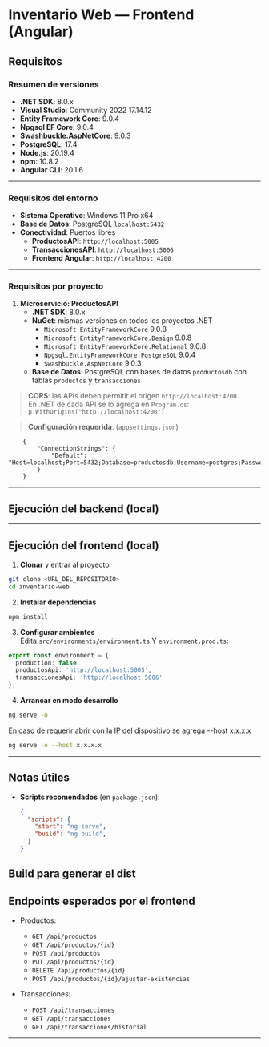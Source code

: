 # Inventario Web — Frontend (Angular)

## Requisitos

### Resumen de versiones
- **.NET SDK**: 8.0.x
- **Visual Studio**: Community 2022 17.14.12
- **Entity Framework Core**: 9.0.4
- **Npgsql EF Core**: 9.0.4
- **Swashbuckle.AspNetCore**: 9.0.3
- **PostgreSQL**: 17.4
- **Node.js**: 20.19.4
- **npm**: 10.8.2
- **Angular CLI**: 20.1.6

---

### Requisitos del entorno
- **Sistema Operativo**: Windows 11 Pro x64
- **Base de Datos**: PostgreSQL `localhost:5432`
- **Conectividad**: Puertos libres
	- **ProductosAPI**: `http://localhost:5005`
	- **TransaccionesAPI**: `http://localhost:5006`
	- **Frontend Angular**: `http://localhost:4200`

---	

### Requisitos por proyecto
1. **Microservicio: ProductosAPI**
	- **.NET SDK**: 8.0.x
	- **NuGet**: mismas versiones en todos los proyectos .NET
		- `Microsoft.EntityFrameworkCore` 9.0.8
		- `Microsoft.EntityFrameworkCore.Design` 9.0.8
		- `Microsoft.EntityFrameworkCore.Relational` 9.0.8
		- `Npgsql.EntityFrameworkCore.PostgreSQL` 9.0.4
		- `Swashbuckle.AspNetCore` 9.0.3
	- **Base de Datos**: PostgreSQL con bases de datos `productosdb` con tablas `productos` y `transacciones`

> **CORS**: las APIs deben permitir el origen `http://localhost:4200`.  
> En .NET de cada API se lo agrega en `Program.cs`:  
> `p.WithOrigins("http://localhost:4200")`  

> **Configuración requerida**: (`appsettings.json`)
```
	{
		"ConnectionStrings": {
			"Default": "Host=localhost;Port=5432;Database=productosdb;Username=postgres;Password=postgres"
		}
	}
```

---

## Ejecución del backend (local)

---

## Ejecución del frontend (local)

1) **Clonar** y entrar al proyecto
```bash
git clone <URL_DEL_REPOSITORIO>
cd inventario-web
```

2) **Instalar dependencias**
```bash
npm install
```

3) **Configurar ambientes**  
Edita `src/environments/environment.ts` Y `environment.prod.ts`:

```ts
export const environment = {
  production: false,
  productosApi: 'http://localhost:5005',
  transaccionesApi: 'http://localhost:5006'
};
```

4) **Arrancar en modo desarrollo**
```bash
ng serve -o
```
En caso de requerir abrir con la IP del dispositivo se agrega --host x.x.x.x
```bash
ng serve -o --host x.x.x.x
```

---

## Notas útiles

- **Scripts recomendados** (en `package.json`):
  ```json
  {
    "scripts": {
      "start": "ng serve",
      "build": "ng build",
    }
  }
  ```
Build para generar el dist
---

## Endpoints esperados por el frontend

- Productos:
  - `GET /api/productos`
  - `GET /api/productos/{id}`
  - `POST /api/productos`
  - `PUT /api/productos/{id}`
  - `DELETE /api/productos/{id}`
  - `POST /api/productos/{id}/ajustar-existencias`

- Transacciones:
  - `POST /api/transacciones`
  - `GET /api/transacciones`
  - `GET /api/transacciones/historial`

---